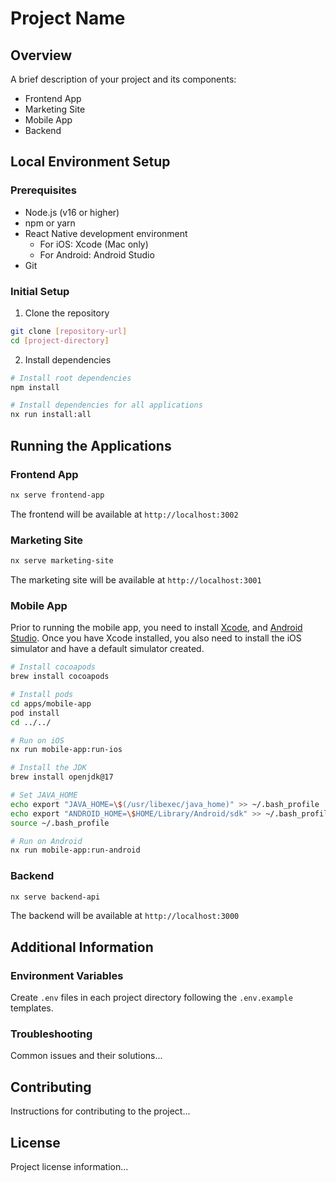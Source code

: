 # Project Name

## Overview
A brief description of your project and its components:
- Frontend App
- Marketing Site
- Mobile App
- Backend

## Local Environment Setup

### Prerequisites
- Node.js (v16 or higher)
- npm or yarn
- React Native development environment
  - For iOS: Xcode (Mac only)
  - For Android: Android Studio
- Git

### Initial Setup
1. Clone the repository

```bash
git clone [repository-url]
cd [project-directory]
```

2. Install dependencies

```bash
# Install root dependencies
npm install

# Install dependencies for all applications
nx run install:all
```

## Running the Applications

### Frontend App

```bash
nx serve frontend-app
```

The frontend will be available at `http://localhost:3002`

### Marketing Site

```bash
nx serve marketing-site
```

The marketing site will be available at `http://localhost:3001`

### Mobile App

Prior to running the mobile app, you need to install [Xcode](https://developer.apple.com/xcode/), and [Android Studio](https://developer.android.com/studio). Once you have Xcode installed, you also need to install the iOS simulator and have a default simulator created.

```bash
# Install cocoapods
brew install cocoapods

# Install pods
cd apps/mobile-app
pod install
cd ../../

# Run on iOS
nx run mobile-app:run-ios

# Install the JDK
brew install openjdk@17

# Set JAVA_HOME
echo export "JAVA_HOME=\$(/usr/libexec/java_home)" >> ~/.bash_profile
echo export "ANDROID_HOME=\$HOME/Library/Android/sdk" >> ~/.bash_profile
source ~/.bash_profile

# Run on Android
nx run mobile-app:run-android
```

### Backend

```bash
nx serve backend-api
```

The backend will be available at `http://localhost:3000`

## Additional Information

### Environment Variables
Create `.env` files in each project directory following the `.env.example` templates.

### Troubleshooting
Common issues and their solutions...

## Contributing
Instructions for contributing to the project...

## License
Project license information...